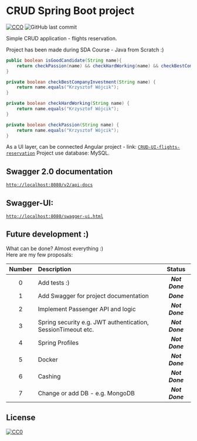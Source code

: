 
# CRUD Spring Boot project
[![CCO](https://img.shields.io/github/repo-size/christopherWojcik/spring-boot-CRUD-flights-reservation?style=plastic)](https://img.shields.io/github/repo-size/christopherWojcik/spring-boot-CRUD-flights-reservation?style=plastic) 
![GitHub last commit](https://img.shields.io/github/last-commit/christopherWojcik/spring-boot-CRUD-flights-reservation?style=plastic)

Simple CRUD application - flights reservation.<br>

Project has been made during SDA Course - Java from Scratch :)

``` java 
public boolean isGoodCandidate(String name){
    return checkPassion(name) && checkHardWorking(name) && checkBestCompanyInvestment(name);
}

private boolean checkBestCompanyInvestment(String name) {
    return name.equals("Krzysztof Wójcik");
}

private boolean checkHardWorking(String name) {
    return name.equals("Krzysztof Wójcik");
}

private boolean checkPassion(String name) {
    return name.equals("Krzysztof Wójcik");
}
```
As a UI layer, can be connected Angular project - link: [<code>CRUD-UI-flights-reservation</code>][UI-project]
Project use database: MySQL.  

## Swagger 2.0 documentation
[<code>http:\/\/localhost:8080\/v2\/api-docs</code>][swagger-docs-url]
</br>

## Swagger-UI:
[<code>http:\/\/localhost:8080\/swagger-ui.html</code>][swagger-ui-url]

## Future development :)
What can be done? Almost everything :) <br>
Here are my few proposals: <br>

| Number | Description | Status |
| :----: | :--------- | :----: |
| 0 | Add tests :)  |  ***Not Done*** |
| 1 | Add Swagger for project documentation |  ***Done*** |
| 2 | Implement Passenger API and logic |  ***Not Done*** |
| 3 | Spring security e.g. JWT authentication, SessionTimeout etc. |  ***Not Done*** |
| 4 | Spring Profiles |  ***Not Done*** |
| 5 | Docker |  ***Not Done*** |
| 6 | Cashing |  ***Not Done*** |
| 7 | Change or add DB - e.g. MongoDB |  ***Not Done*** |



[swagger-docs-url]: http://localhost:8080/v2/api-docs
[swagger-ui-url]: http://localhost:8080/swagger-ui.html
[UI-project]: https://github.com/christopherWojcik/UI-CRUD-flights-reservation

## License
[![CC0](https://licensebuttons.net/p/zero/1.0/88x31.png)](https://creativecommons.org/publicdomain/zero/1.0/)